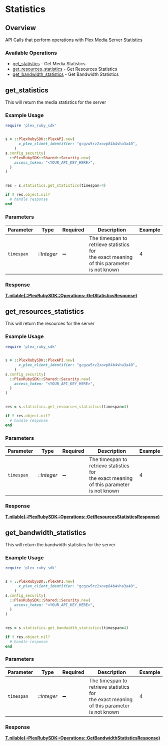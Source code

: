 # Statistics

## Overview

API Calls that perform operations with Plex Media Server Statistics


### Available Operations

* [get_statistics](#get_statistics) - Get Media Statistics
* [get_resources_statistics](#get_resources_statistics) - Get Resources Statistics
* [get_bandwidth_statistics](#get_bandwidth_statistics) - Get Bandwidth Statistics

## get_statistics

This will return the media statistics for the server

### Example Usage

```ruby
require 'plex_ruby_sdk'


s = ::PlexRubySDK::PlexAPI.new(
      x_plex_client_identifier: "gcgzw5rz2xovp84b4vha3a40",
    )
s.config_security(
  ::PlexRubySDK::Shared::Security.new(
    access_token: "<YOUR_API_KEY_HERE>",
  )
)

    
res = s.statistics.get_statistics(timespan=4)

if ! res.object.nil?
  # handle response
end

```

### Parameters

| Parameter                                                                                 | Type                                                                                      | Required                                                                                  | Description                                                                               | Example                                                                                   |
| ----------------------------------------------------------------------------------------- | ----------------------------------------------------------------------------------------- | ----------------------------------------------------------------------------------------- | ----------------------------------------------------------------------------------------- | ----------------------------------------------------------------------------------------- |
| `timespan`                                                                                | *::Integer*                                                                               | :heavy_minus_sign:                                                                        | The timespan to retrieve statistics for<br/>the exact meaning of this parameter is not known<br/> | 4                                                                                         |

### Response

**[T.nilable(::PlexRubySDK::Operations::GetStatisticsResponse)](../../models/operations/getstatisticsresponse.md)**




## get_resources_statistics

This will return the resources for the server

### Example Usage

```ruby
require 'plex_ruby_sdk'


s = ::PlexRubySDK::PlexAPI.new(
      x_plex_client_identifier: "gcgzw5rz2xovp84b4vha3a40",
    )
s.config_security(
  ::PlexRubySDK::Shared::Security.new(
    access_token: "<YOUR_API_KEY_HERE>",
  )
)

    
res = s.statistics.get_resources_statistics(timespan=4)

if ! res.object.nil?
  # handle response
end

```

### Parameters

| Parameter                                                                                 | Type                                                                                      | Required                                                                                  | Description                                                                               | Example                                                                                   |
| ----------------------------------------------------------------------------------------- | ----------------------------------------------------------------------------------------- | ----------------------------------------------------------------------------------------- | ----------------------------------------------------------------------------------------- | ----------------------------------------------------------------------------------------- |
| `timespan`                                                                                | *::Integer*                                                                               | :heavy_minus_sign:                                                                        | The timespan to retrieve statistics for<br/>the exact meaning of this parameter is not known<br/> | 4                                                                                         |

### Response

**[T.nilable(::PlexRubySDK::Operations::GetResourcesStatisticsResponse)](../../models/operations/getresourcesstatisticsresponse.md)**




## get_bandwidth_statistics

This will return the bandwidth statistics for the server

### Example Usage

```ruby
require 'plex_ruby_sdk'


s = ::PlexRubySDK::PlexAPI.new(
      x_plex_client_identifier: "gcgzw5rz2xovp84b4vha3a40",
    )
s.config_security(
  ::PlexRubySDK::Shared::Security.new(
    access_token: "<YOUR_API_KEY_HERE>",
  )
)

    
res = s.statistics.get_bandwidth_statistics(timespan=4)

if ! res.object.nil?
  # handle response
end

```

### Parameters

| Parameter                                                                                 | Type                                                                                      | Required                                                                                  | Description                                                                               | Example                                                                                   |
| ----------------------------------------------------------------------------------------- | ----------------------------------------------------------------------------------------- | ----------------------------------------------------------------------------------------- | ----------------------------------------------------------------------------------------- | ----------------------------------------------------------------------------------------- |
| `timespan`                                                                                | *::Integer*                                                                               | :heavy_minus_sign:                                                                        | The timespan to retrieve statistics for<br/>the exact meaning of this parameter is not known<br/> | 4                                                                                         |

### Response

**[T.nilable(::PlexRubySDK::Operations::GetBandwidthStatisticsResponse)](../../models/operations/getbandwidthstatisticsresponse.md)**


